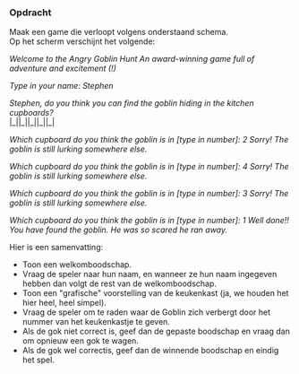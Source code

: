 ### Opdracht

Maak een game die verloopt volgens onderstaand schema.  
Op het scherm verschijnt het volgende:

*Welcome to the Angry Goblin Hunt
An award-winning game full of adventure and excitement (!)*

*Type in your name: Stephen*

*Stephen, do you think you can find the goblin hiding in the kitchen cupboards?*  
|\_||\_||\_||\_||\_|

*Which cupboard do you think the goblin is in [type in number]: 2
Sorry! The goblin is still lurking somewhere else.*

*Which cupboard do you think the goblin is in [type in number]: 4
Sorry! The goblin is still lurking somewhere else.*

*Which cupboard do you think the goblin is in [type in number]: 3
Sorry! The goblin is still lurking somewhere else.*

*Which cupboard do you think the goblin is in [type in number]: 1
Well done!! You have found the goblin. He was so scared he ran away.*


Hier is een samenvatting:
- Toon een welkomboodschap.
- Vraag de speler naar hun naam, en wanneer ze hun naam ingegeven hebben dan volgt de rest van de welkomboodschap.
- Toon een "grafische" voorstelling van de keukenkast (ja, we houden het hier heel, heel simpel).
- Vraag de speler om te raden waar de Goblin zich verbergt door het nummer van het keukenkastje te geven.
- Als de gok niet correct is, geef dan de gepaste boodschap en vraag dan om opnieuw een gok te wagen. 
- Als de gok wel correctis, geef dan de winnende boodschap en eindig het spel.
